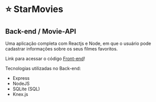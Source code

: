 # ⭐ StarMovies
## Back-end / Movie-API
Uma aplicação completa com Reactjs e Node, em que o usuário pode cadastrar informações sobre os seus filmes favoritos.

Link para acessar o código [Front-end](https://github.com/rauleffting/starmovies)!

Tecnologias utilizadas no Back-end:
- Express
- NodeJS
- SQLite (SQL)
- Knex.js
